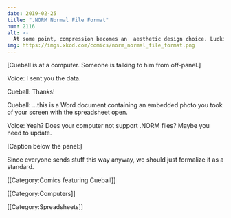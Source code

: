 ```yaml
---
date: 2019-02-25
title: ".NORM Normal File Format"
num: 2116
alt: >-
  At some point, compression becomes an  aesthetic design choice. Luckily, SVG is a really flexible format, so there's no reason it can't support vector JPEG artifacts.
img: https://imgs.xkcd.com/comics/norm_normal_file_format.png
---
```

[Cueball is at a computer. Someone is talking to him from off-panel.]

Voice: I sent you the data.

Cueball: Thanks!

Cueball: &hellip;this is a Word document containing an embedded photo you took of your screen with the spreadsheet open.

Voice: Yeah? Does your computer not support .NORM files? Maybe you need to update.

[Caption below the panel:]

Since everyone sends stuff this way anyway, we should just formalize it as a standard.

[[Category:Comics featuring Cueball]]

[[Category:Computers]]

[[Category:Spreadsheets]]